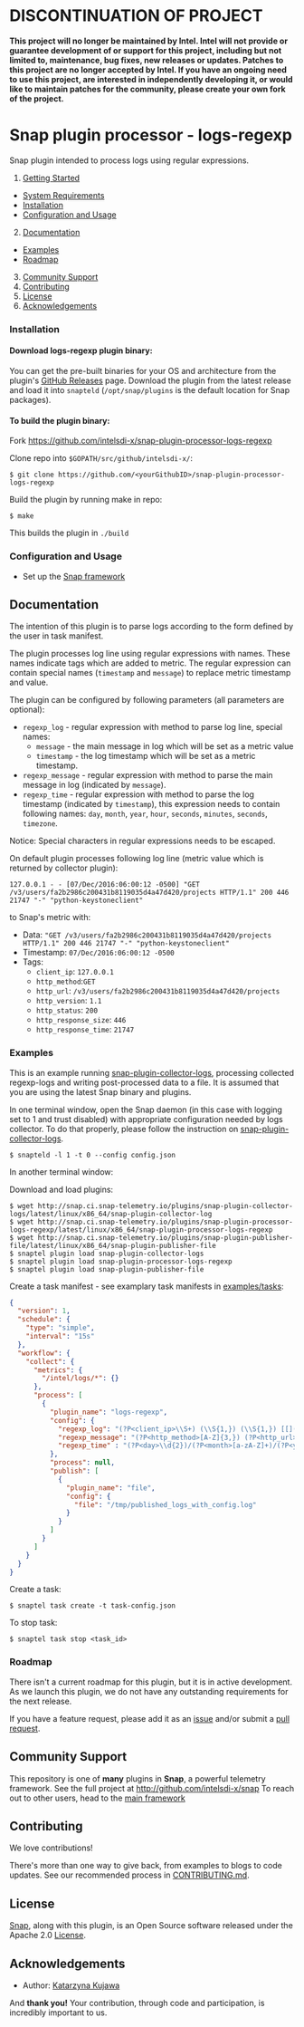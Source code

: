 <!--
http://www.apache.org/licenses/LICENSE-2.0.txt


    Copyright 2016 Intel Corporation

Licensed under the Apache License, Version 2.0 (the "License");
you may not use this file except in compliance with the License.
You may obtain a copy of the License at

    http://www.apache.org/licenses/LICENSE-2.0

Unless required by applicable law or agreed to in writing, software
distributed under the License is distributed on an "AS IS" BASIS,
WITHOUT WARRANTIES OR CONDITIONS OF ANY KIND, either express or implied.
See the License for the specific language governing permissions and
limitations under the License.
-->

# DISCONTINUATION OF PROJECT 

**This project will no longer be maintained by Intel.  Intel will not provide or guarantee development of or support for this project, including but not limited to, maintenance, bug fixes, new releases or updates.  Patches to this project are no longer accepted by Intel. If you have an ongoing need to use this project, are interested in independently developing it, or would like to maintain patches for the community, please create your own fork of the project.**



# Snap plugin processor - logs-regexp

Snap plugin intended to process logs using regular expressions.

1. [Getting Started](#getting-started)
  * [System Requirements](#system-requirements)
  * [Installation](#installation)
  * [Configuration and Usage](#configuration-and-usage)
2. [Documentation](#documentation)
  * [Examples](#examples)
  * [Roadmap](#roadmap)
3. [Community Support](#community-support)
4. [Contributing](#contributing)
5. [License](#license)
6. [Acknowledgements](#acknowledgements)

### Installation
#### Download logs-regexp plugin binary:
You can get the pre-built binaries for your OS and architecture from the plugin's [GitHub Releases](https://github.com/intelsdi-x/snap-plugin-processor-logs-regexp/releases) page.
Download the plugin from the latest release and load it into `snapteld` (`/opt/snap/plugins` is the default location for Snap packages).

#### To build the plugin binary:
Fork https://github.com/intelsdi-x/snap-plugin-processor-logs-regexp

Clone repo into `$GOPATH/src/github/intelsdi-x/`:
```
$ git clone https://github.com/<yourGithubID>/snap-plugin-processor-logs-regexp
```
Build the plugin by running make in repo:
```
$ make
```
This builds the plugin in `./build`

### Configuration and Usage
* Set up the [Snap framework](https://github.com/intelsdi-x/snap#getting-started)

## Documentation

The intention of this plugin is to parse logs according to the form defined by the user in task manifest.

The plugin processes log line using regular expressions with names. These names indicate tags which are added to metric.
The regular expression can contain special names (`timestamp` and `message`) to replace metric timestamp and value.

The plugin can be configured by following parameters (all parameters are optional):
- `regexp_log` - regular expression with method to parse log line, special names:
    - `message` - the main message in log which will be set as a metric value
    - `timestamp` - the log timestamp which will be set as a metric timestamp.
- `regexp_message` - regular expression with method to parse the main message in log (indicated by `message`).
- `regexp_time` - regular expression with method to parse the log timestamp (indicated by `timestamp`), this expression needs to contain following names:
   `day`, `month`, `year`, `hour`, `seconds`, `minutes`, `seconds`, `timezone`.

Notice: Special characters in regular expressions needs to be escaped.

On default plugin processes following log line (metric value which is returned by collector plugin):

```
127.0.0.1 - - [07/Dec/2016:06:00:12 -0500] "GET /v3/users/fa2b2986c200431b8119035d4a47d420/projects HTTP/1.1" 200 446 21747 "-" "python-keystoneclient"
```
to Snap's metric with:
- Data: `"GET /v3/users/fa2b2986c200431b8119035d4a47d420/projects HTTP/1.1" 200 446 21747 "-" "python-keystoneclient"`
- Timestamp: `07/Dec/2016:06:00:12 -0500`
- Tags:
    - `client_ip`: `127.0.0.1`
    - `http_method`:`GET`
    - `http_url`: `/v3/users/fa2b2986c200431b8119035d4a47d420/projects`
    - `http_version`: `1.1`
    - `http_status`: `200`
    - `http_response_size`: `446`
    - `http_response_time`: `21747`

### Examples

This is an example running [snap-plugin-collector-logs](https://github.com/intelsdi-x/snap-plugin-collector-logs),
processing collected regexp-logs and writing post-processed data to a file.
It is assumed that you are using the latest Snap binary and plugins.

In one terminal window, open the Snap daemon (in this case with logging set to 1 and trust disabled) with appropriate configuration needed by logs collector.
To do that properly, please follow the instruction on [snap-plugin-collector-logs](https://github.com/intelsdi-x/snap-plugin-collector-logs).
```
$ snapteld -l 1 -t 0 --config config.json
```
In another terminal window:

Download and load plugins:
```
$ wget http://snap.ci.snap-telemetry.io/plugins/snap-plugin-collector-logs/latest/linux/x86_64/snap-plugin-collector-log
$ wget http://snap.ci.snap-telemetry.io/plugins/snap-plugin-processor-logs-regexp/latest/linux/x86_64/snap-plugin-processor-logs-regexp
$ wget http://snap.ci.snap-telemetry.io/plugins/snap-plugin-publisher-file/latest/linux/x86_64/snap-plugin-publisher-file
$ snaptel plugin load snap-plugin-collector-logs
$ snaptel plugin load snap-plugin-processor-logs-regexp
$ snaptel plugin load snap-plugin-publisher-file
```
Create a task manifest - see examplary task manifests in [examples/tasks](examples/tasks/):
```json
{
  "version": 1,
  "schedule": {
    "type": "simple",
    "interval": "15s"
  },
  "workflow": {
    "collect": {
      "metrics": {
        "/intel/logs/*": {}
      },
      "process": [
        {
          "plugin_name": "logs-regexp",
          "config": {
            "regexp_log": "(?P<client_ip>\\S+) (\\S{1,}) (\\S{1,}) [[](?P<timestamp>\\d{2}[/]\\S+[/]\\d{4}[:]\\d{2}[:]\\d{2}[:]\\d{2} \\S\\d+)[]] (?P<message>.*)",
            "regexp_message": "(?P<http_method>[A-Z]{3,}) (?P<http_url>/\\S*) HTTP/(?P<http_version>\\d+.\\d+)\" (?P<http_status>\\d*) (?P<http_response_size>\\S*) (?P<http_response_time>\\S*)",
            "regexp_time" : "(?P<day>\\d{2})/(?P<month>[a-zA-Z]+)/(?P<year>\\d{4}):(?P<hour>\\d{2}):(?P<minutes>\\d{2}):(?P<seconds>\\d{2}) (?P<timezone>.\\d+)"
          },
          "process": null,
          "publish": [
            {
              "plugin_name": "file",
              "config": {
                "file": "/tmp/published_logs_with_config.log"
              }
            }
          ]
        }
      ]
    }
  }
}
```

Create a task:
```
$ snaptel task create -t task-config.json
```

To stop task:
```
$ snaptel task stop <task_id>
```

### Roadmap
There isn't a current roadmap for this plugin, but it is in active development. As we launch this plugin, we do not have any outstanding requirements for the next release.

If you have a feature request, please add it as an [issue](https://github.com/intelsdi-x/snap-plugin-processor-logs-regexp/issues/new) and/or submit a [pull request](https://github.com/intelsdi-x/snap-plugin-processor-logs-regexp/pulls).

## Community Support
This repository is one of **many** plugins in **Snap**, a powerful telemetry framework. See the full project at http://github.com/intelsdi-x/snap To reach out to other users, head to the [main framework](https://github.com/intelsdi-x/snap#community-support)

## Contributing
We love contributions!

There's more than one way to give back, from examples to blogs to code updates. See our recommended process in [CONTRIBUTING.md](CONTRIBUTING.md).

## License
[Snap](http://github.com/intelsdi-x/snap), along with this plugin, is an Open Source software released under the Apache 2.0 [License](LICENSE).

## Acknowledgements

* Author: [Katarzyna Kujawa](https://github.com/katarzyna-z)

And **thank you!** Your contribution, through code and participation, is incredibly important to us.
